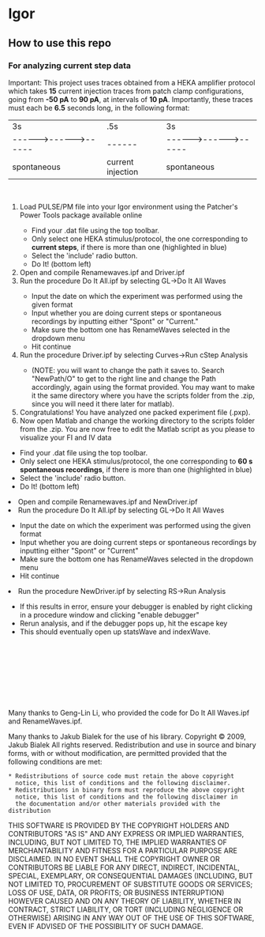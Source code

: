 # Igor
<h2>How to use this repo</h2>
<h3>For analyzing current step data</h3>
<p>Important: This project uses traces obtained from a HEKA amplifier protocol which takes <strong>15</strong> current injection traces from patch clamp configurations, going from <strong>-50 pA</strong> to <strong>90 pA</strong>, at intervals of <strong>10 pA</strong>. Importantly, these traces must each be <strong>6.5</strong> seconds long, in the following format:</p>
<table style="width:100%">
  <tr>
    <td>3s</td>
    <td>.5s</td> 
    <td>3s</td>
  </tr>
  <tr>
    <td>------>------>------</td>
    <td>------</td> 
    <td>------>------>------</td>
  </tr>
  <tr>
    <td>spontaneous</td>
    <td>current injection</td>
    <td>spontaneous</td>
  </tr>
</table>
<br>

<ol>
  <li>Load PULSE/PM file into your Igor environment using the Patcher's Power Tools package available online</li>
  <!-- ![Igor Patcher's Power Tools menu](https://github.com/zeebie15/Igor/edit/PPTMenu.jpg) -->
  <ul>
    <li>Find your .dat file using the top toolbar.</li>
    <li>Only select one HEKA stimulus/protocol, the one corresponding to <strong>current steps</strong>, if there is more than one (highlighted in blue)</li>
    <li>Select the 'include' radio button.</li>
    <li>Do It! (bottom left)</li>
  </ul>
  <li>Open and compile Renamewaves.ipf and Driver.ipf</li>
  <li>Run the procedure Do It All.ipf by selecting GL->Do It All Waves</li>
  <ul>
    <li>Input the date on which the experiment was performed using the given format</li>
    <li>Input whether you are doing current steps or spontaneous recordings by inputting either "Spont" or "Current."</li>
    <li>Make sure the bottom one has RenameWaves selected in the dropdown menu</li>
    <li>Hit continue</li>
  </ul>
  <li>Run the procedure Driver.ipf by selecting Curves->Run cStep Analysis</li>
  <ul>
    <li>(NOTE: you will want to change the path it saves to. Search "NewPath/O" to get to the right line and change the Path accordingly, again using the format provided. You may want to make it the same directory where you have the scripts folder from the .zip, since you will need it there later for matlab).</li>
  </ul>
  <li>Congratulations! You have analyzed one packed experiment file (.pxp).</li>
  <li>Now open Matlab and change the working directory to the scripts folder from the .zip. You are now free to edit the Matlab script as you please to visualize your FI and IV data</li>
</ol>
<!-- 




-->
<h3>For analyzing spontaneous data</h3>
<p>Important: This part of the analysis uses traces obtained from a HEKA amplifier protocol which takes <strong>1 60 s</strong> trace recording from a patch clamp configuration.  
<br>
<ol>
  <li>Load PULSE/PM file into your Igor environment using the Patcher's Power Tools package available online</li>
  <!-- ![Igor Patcher's Power Tools menu](hamdanspam.github.com/zeebie15/Igor/edit/PPTMenu.jpg) -->
  <ul>
    <li>Find your .dat file using the top toolbar.</li>
    <li>Only select one HEKA stimulus/protocol, the one corresponding to <strong>60 s spontaneous recordings</strong>, if there is more than one (highlighted in blue)</li>
    <li>Select the 'include' radio button.</li>
    <li>Do It! (bottom left)</li>
  </ul>
  <li>Open and compile Renamewaves.ipf and NewDriver.ipf</li>
  <li>Run the procedure Do It All.ipf by selecting GL->Do It All Waves</li>
  <ul>
    <li>Input the date on which the experiment was performed using the given format</li>
    <li>Input whether you are doing current steps or spontaneous recordings by inputting either "Spont" or "Current"</li>
    <li>Make sure the bottom one has RenameWaves selected in the dropdown menu</li>
    <li>Hit continue</li>
  </ul>
  <li>Run the procedure NewDriver.ipf by selecting RS->Run Analysis</li>
  <ul>
    <li>If this results in error, ensure your debugger is enabled by right clicking in a procedure window and clicking "enable debugger"</li>
    <li>Rerun analysis, and if the debugger pops up, hit the escape key</li>
    <li>This should eventually open up statsWave and indexWave.</li>
  </ul>
</ol>
<br>
<br>
<br>
<br>
<br>
<br>
<br>
<p style="font-size":5px>Many thanks to Geng-Lin Li, who provided the code for Do It All Waves.ipf and RenameWaves.ipf.</p>
<p style="font-size":5px>Many thanks to Jakub Bialek for the use of his library. Copyright © 2009, Jakub Bialek
All rights reserved.
Redistribution and use in source and binary forms, with or without
modification, are permitted provided that the following conditions are
met:

    * Redistributions of source code must retain the above copyright
      notice, this list of conditions and the following disclaimer.
    * Redistributions in binary form must reproduce the above copyright
      notice, this list of conditions and the following disclaimer in
      the documentation and/or other materials provided with the distribution

THIS SOFTWARE IS PROVIDED BY THE COPYRIGHT HOLDERS AND CONTRIBUTORS "AS IS"
AND ANY EXPRESS OR IMPLIED WARRANTIES, INCLUDING, BUT NOT LIMITED TO, THE
IMPLIED WARRANTIES OF MERCHANTABILITY AND FITNESS FOR A PARTICULAR PURPOSE
ARE DISCLAIMED. IN NO EVENT SHALL THE COPYRIGHT OWNER OR CONTRIBUTORS BE
LIABLE FOR ANY DIRECT, INDIRECT, INCIDENTAL, SPECIAL, EXEMPLARY, OR
CONSEQUENTIAL DAMAGES (INCLUDING, BUT NOT LIMITED TO, PROCUREMENT OF
SUBSTITUTE GOODS OR SERVICES; LOSS OF USE, DATA, OR PROFITS; OR BUSINESS
INTERRUPTION) HOWEVER CAUSED AND ON ANY THEORY OF LIABILITY, WHETHER IN
CONTRACT, STRICT LIABILITY, OR TORT (INCLUDING NEGLIGENCE OR OTHERWISE)
ARISING IN ANY WAY OUT OF THE USE OF THIS SOFTWARE, EVEN IF ADVISED OF THE
POSSIBILITY OF SUCH DAMAGE.</p>
